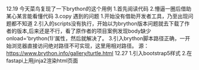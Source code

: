 12.19
今天菜鸟复现了一下brython的这个用例
1.首先阅读代码
2.懵逼一圈后借助某心某言能看懂代码
3.copy
遇到的问题
1.开始没有借助开发者工具，乃至出现问题都不知道
2.引入的scripts没有执行，开始以为brython版本问题就去下载了作者的版本,后来还是不行，看了原作者的项目案例发现body缺少onload='brython(1)'属性，然后就解决了。
3.引入brython脚本路径正确，一开始浏览器直接访问绝对路径不可实现，这里用相对路径。
源：https://www.brython.info/gallery/turtle.html
12.27
1.引入bootstrap5样式
2.在fastapi上用jinja2渲染html页面
